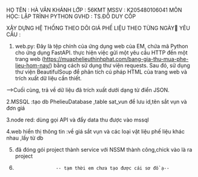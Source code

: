 HỌ TÊN : HÀ VĂN KHÁNH
LỚP :    56KMT
MSSV :   K205480106041
MÔN HỌC: LẬP TRÌNH PYTHON
GVHD : TS.ĐỖ DUY CỐP

XÂY DỰNG HỆ THỐNG THEO DÕI GIÁ PHẾ LIỆU THEO TỪNG NGÀY🔄
YÊU CẦU : 
 1. web.py: Đây là tệp chính của ứng dụng web của EM, chứa mã Python cho ứng dụng FastAPI.
   thực hiện việc gửi một yêu cầu HTTP đến một trang web (https://muaphelieuthinhphat.com/bang-gia-thu-mua-phe-lieu-hom-nay/)
bằng cách sử dụng thư viện requests. Sau đó,  sử dụng thư viện BeautifulSoup để phân tích cú pháp HTML của trang web và trích xuất dữ liệu cần thiết.


-->Cuối cùng, trả về dữ liệu đã trích xuất dưới dạng từ điển JSON.

2.MSSQL :tạo db PhelieuDatabase ,table sat_vun để lưu id,tên sắt vụn và đơn giá


3.node red: dùng gọi API và đẩy data thu được vào mssql


4.web hiển thị thông tin :về giá sắt vụn và các loại vật liệu phế liệu khác nhau ,lấy từ db


5. đã đóng gói project thành service với NSSM thành công,chick vào là ra project
6. 
                      -- tạm thời em chưa tạo được cái sơ đồ ạ--
 
